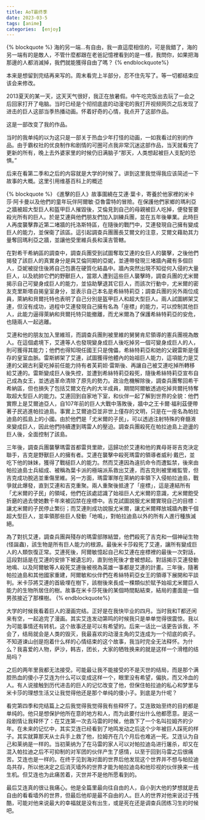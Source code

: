 ```yaml
---
title: AoT最终季
date: 2023-03-5
tags: [anime]
categories:  [enjoy]
---
```


{% blockquote %}
海的另一端...有自由，我一直這麼相信的，可是我錯了，海的另一端有的是敵人，不管什麼都跟在老爸記憶裡看到的是一樣，我問你，如果把海那邊的人都消滅掉，我們就能獲得自由了嗎？
{% endblockquote%}

本来是想留到完结再来写的。周末看完上半部分，忍不住先写了。等一切都结束应该会来修改。

2013夏天的某一天，这天天气很好，我正在放暑假。中午吃完饭出去玩了一会之后回家打开了电脑。当时已经是个彻彻底底的动漫宅的我打开视频网页之后发现了进击的巨人这部当季热播动画。怀着好奇的心情，我点开了这部作品。

这是一部改变了我的作品。

当时的我单纯的以为这只是一部关于热血少年打怪的动画，一如我看过的别的作品。由于霸权社的优良制作和剧情的可圈可点我非常沉迷这部作品，当天就看完了更新的所有，晚上去外婆家里的时候仍旧满脑子“那天，人类想起被巨人支配的恐惧。”

后来在看第二季和之后的内容就是大学的时候了。讲到这里我觉得我应该简述一下故事的大概。这里引用维基百科上的概述

{% blockquote %}
《進擊的巨人》故事圍繞在艾連·葉卡，寄養於他家裡的米卡莎·阿卡曼以及他們的童年玩伴阿爾敏·亞魯雷特的冒險。在保護他們家鄉的瑪利亞之牆被超大型巨人和盔甲巨人摧毀後，艾倫見到自己的母親被巨人吃掉，便發誓要殺光所有的巨人。於是艾連與他們朋友們加入訓練兵團，並在五年後畢業。此時巨人再度襲擊靠近第二堵牆的托洛斯特區，在隨後的戰鬥中，艾連發現自己擁有變成巨人的能力，並保衛了該區。這引起調查兵團團長艾爾文的注意，艾爾文藉助其力量奪回瑪利亞之牆，並讓他受里維兵長和漢吉管轄。

在對希干希納區的調查中，調查兵團受到試圖奪取艾連的女巨人的襲擊，之後他們揭發了該巨人的真實身分是與艾倫同期的亞妮，並連帶發現三堵牆內藏有多個巨人，亞妮被捉住後將自己包裹在硬質化結晶中。牆內突然出現不知從何入侵的大量巨人，以及統帥它們的野獸巨人，當眾人遭到這些巨人襲擊時，調查兵團的尤米爾揭示自己可變身成巨人的能力，並協助擊退其它巨人，而該次行動中，尤米爾的密友克里斯塔自揭皇室身分，並表示自己本名是希絲特莉亞；調查兵團的另外兩位成員，萊納和貝爾托特也表明了自己分別是盔甲巨人和超大型巨人。兩人試圖綁架艾連，但沒有成功，過程中艾連發現自己擁有名為「座標」的能力，可以控制其他巨人，此能力逼得萊納和貝爾托特只能撤離，而尤米爾為了保護希絲特莉亞的安危，也隨兩人一起逃離。

艾連和他的朋友加入里維班，而調查兵團則被里維的舅舅肯尼領導的憲兵團視為敵人。在這個處境下，艾連等人也發現變身成巨人後吃掉另一個可變身成巨人的人，則可獲得其能力；他們也得知現任國王只是傀儡，希絲特莉亞和她的父親雷斯是僅存的皇室血脈。雷斯綁架了艾連，試圖獲得他體內的始祖巨人能力，這項能力是艾連的父親古利夏吃掉前任能力持有者芙莉妲·雷斯後、再讓自己被艾連吃掉所轉移給艾連的。雷斯變成巨人後失控，並遭到希絲特莉亞殺死，隨後希絲特莉亞宣布自己成為女王，並透過革命清除了原先的勢力。政治危機解除後，調查兵團奪回希干希納區，但也損失了包括艾爾文在內的大半成員，期間阿爾敏透過吃掉貝爾托特奪取超大型巨人的能力。艾連回到自家地下室，和伙伴一起了解到世界的全貌：他們實際上是艾爾迪亞人，自107年前的巨人大戰中落敗後，牆中之王卡爾·福利茲便帶著子民逃進帕拉迪島。事實上艾爾迪亞並非世上僅存的文明，只是在一座名為帕拉迪島的孤島上的小國。由於他們是「尤米爾的子民」，可以透過注射特殊的脊髓液來變成巨人，因此他們持續遭到瑪雷人的壓迫。調查兵團殺死在帕拉迪島上遊盪的巨人後，全面控制了該島。

三年後，調查兵團襲擊瑪雷首都雷貝里歐，這歸功於艾連和他的異母哥哥吉克決定聯手，吉克是野獸巨人的擁有者。艾連在襲擊中殺死瑪雷的領導者威利·戴巴，並吃下他的妹妹，獲得了戰槌巨人的能力。然而艾連因為違抗命令而遭監禁，後來由帕拉迪島士兵組成、被稱為葉卡派的極端派系救出艾連，而吉克則被里維監管，但吉克成功脫逃並重傷里維。另一方面，瑪雷軍隊在萊納的率領下入侵帕拉迪島，戰爭就此爆發，直到艾連和吉克重聚。兩人重聚後抵達了「座標」，這是連結所有「尤米爾的子民」的領域，他們在該處認識了始祖巨人尤米爾的意識，尤米爾飽受折磨的過去使她數千年來被囚禁在座標中。吉克試圖說服尤米爾實現自己的目標：讓尤米爾的子民停止繁衍；而艾連則成功說服尤米爾，讓尤米爾釋放城牆內數千個超大型巨人，並率領那些巨人發動「地鳴」，對帕拉迪島以外的所有人進行種族滅絕。

為了對抗艾連，調查兵團與殘存的瑪雷部隊結盟，他們殺死了吉克和一個神祕生物(怪誕蟲)，該生物是所有巨人能力的根源。最後米卡莎殺死了艾連，讓所有變成巨人的人類恢復正常。艾連死後，阿爾敏憶起自己和艾連在座標裡的最後一次對話，這段對話是在艾連的安排下被遺忘的，直到他死後才會被想起。對話揭示艾連發動地鳴、以及阿爾敏等人殺死艾連後被視為英雄一事都是艾連的計畫。三年後，隨著帕拉迪島和其他國家重建，阿爾敏和伙伴們在希絲特莉亞女王的領導下展開和平談判。米卡莎將艾連的首級埋在樹下，該樹後來長成一棵類似於賦予始祖尤米爾巨人能力的生物所居住的樹。故事在米卡莎死後的某個時間點結束，結局的畫面是一個男孩接近了那棵樹。
{% endblockquote%}


大学的时候我看着巨人的漫画完结。正好是在我快毕业的四月。当时我和T都还闲来有空，一起追完了漫画。其实艾连发动第鸣的时候我只是单单觉得很震惊。我以为可能事情还有转机，这个故事还是可以有希望的。后来一话比一话更告诉我，不会了，结局就会是人类的毁灭，我最喜欢的动漫主角的艾连成为一个彻底的疯子。不知道谏山创是抱着什么样的心情结束的这个故事，我当时完全无法释怀。为什么？我喜爱的人物，萨沙，韩吉，团长，大家的牺牲换来的就是这样一个滑稽的结局吗？

之后的两年里我都无法接受。可能最让我不能接受的不是灭世的结局，而是那个满腔热血的傻小子艾连为什么可以变成这样一个，眼里没有希望，偏执，而又冷血的人。有人说接触到历代进击的巨人的记忆改变了他，但保住帕拉迪的私心和梦里与米卡莎的理想生活又让我觉得他还是那个单纯的傻小子。到底是为什呢？

看完第四季和完结篇上之后我觉得我觉得我有些释怀了。艾连致始至终的目的都是单纯的。他只是想保护他所在意的地方和人，而为此要付出什么他都愿意。是这一段剧情让我释怀了：在艾连第一次去马雷的时候，他救下了一个名叫拉姆齐的少年。在未来的记忆中，其实艾连已经看到了地鸣发动之后这个少年被巨人踩死的样子。其实就算那天从士兵手上救了他，拉姆齐在几个月后也难逃一死。艾连认为自己和莱纳是一样的。当初莱纳为了在马雷的家人可以对帕拉迪岛进行屠杀，却又在混入帕拉迪之后不可抑制的对军团的伙伴产生了感情，以至于回到马雷之后很痛苦。艾连也是一样的。在终于见到海对面的世界后他发现这个世界并不想与帕拉迪岛共存，所以他决定之后消灭墙外的世界才能为帕拉迪岛和他珍视的伙伴换来一线生机。但艾连也为此痛苦着，灭世并不是他所愿看到的。

最后艾连真的很让我痛心。他是全篇里最向往自由的人，自小到大他的梦想就是去自由的看看墙外的世界，但最后他却是最不自由的人。巨人的世界对他来说过于残酷，可能对他来说最大的幸福就是没有出生，或是死在还是调查兵团练习生的时候吧。







